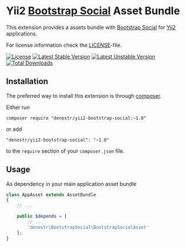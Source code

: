 # Yii2 [Bootstrap Social](https://lipis.github.io/bootstrap-social/) Asset Bundle

This extension provides a assets bundle with [Bootstrap Social](https://lipis.github.io/bootstrap-social/) for [Yii2](http://www.yiiframework.com/) applications.

For license information check the [LICENSE](https://github.com/denostr/yii2-bootstrap-social/blob/master/LICENSE)-file.

[![License](https://poser.pugx.org/denostr/yii2-bootstrap-social/license)](https://packagist.org/packages/denostr/yii2-bootstrap-social)
[![Latest Stable Version](https://poser.pugx.org/denostr/yii2-bootstrap-social/v/stable)](https://packagist.org/packages/denostr/yii2-bootstrap-social)
[![Latest Unstable Version](https://poser.pugx.org/denostr/yii2-bootstrap-social/v/unstable)](https://packagist.org/packages/denostr/yii2-bootstrap-social)
[![Total Downloads](https://poser.pugx.org/denostr/yii2-bootstrap-social/downloads)](https://packagist.org/packages/denostr/yii2-bootstrap-social)

Installation
------------

The preferred way to install this extension is through [composer](https://getcomposer.org/).

Either run

```
composer require "denostr/yii2-bootstrap-social:~1.0"
```
or add

```
"denostr/yii2-bootstrap-social": "~1.0"
```
to the `require` section of your `composer.json` file.

Usage
-----

As dependency in your main application asset bundle

```php
class AppAsset extends AssetBundle
{
	// ...

	public $depends = [
		// ...
		'denostr\BootstrapSocial\BootstrapSocialAsset'
	];
}
```
